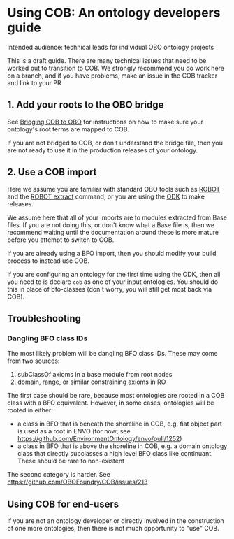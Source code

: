 # Using COB: An ontology developers guide

Intended audience: technical leads for individual OBO ontology projects

This is a draft guide. There are many technical issues that need to be
worked out to transition to COB. We strongly recommend you do work
here on a branch, and if you have problems, make an issue in the COB
tracker and link to your PR

## 1. Add your roots to the OBO bridge

See [Bridging COB to OBO](obo-bridge.md) for instructions on how to make sure your ontology's root terms are mapped to COB.

If you are not bridged to COB, or don't understand the bridge file, then you are not ready to use it in the production releases of your ontology.

## 2. Use a COB import

Here we assume you are familiar with standard OBO tools such as [ROBOT](http://robot.obolibrary.org/) and the [ROBOT extract](http://robot.obolibrary.org/extract) command, or you are using the [ODK](https://github.com/INCATools/ontology-development-kit) to make releases.

We assume here that all of your imports are to modules extracted from Base files. If you are not doing this, or don't know what a Base file is, then we recommend waiting until the documentation around these is more mature before you attempt to switch to COB.

If you are already using a BFO import, then you should modify your build process to instead use COB.

If you are configuring an ontology for the first time using the ODK, then all you need to is declare `cob` as one of your input ontologies. You should do this in place of bfo-classes (don't worry, you will still get most back via COB).

## Troubleshooting

### Dangling BFO class IDs

The most likely problem will be dangling BFO class IDs. These may come from two sources:

1. subClassOf axioms in a base module from root nodes
2. domain, range, or similar constraining axioms in RO

The first case should be rare, because most ontologies are rooted in a COB class with a BFO equivalent. However, in some cases, ontologies will be rooted in either:

- a class in BFO that is beneath the shoreline in COB, e.g. fiat object part is used as a root in ENVO (for now; see https://github.com/EnvironmentOntology/envo/pull/1252)
- a class in BFO that is above the shoreline in COB, e.g. a domain ontology class that directly subclasses a high level BFO class like continuant. These should be rare to non-existent

The second category is harder. See https://github.com/OBOFoundry/COB/issues/213

## Using COB for end-users

If you are not an ontology developer or directly involved in the construction of one more ontologies, then there is not much opportunity to "use" COB.


